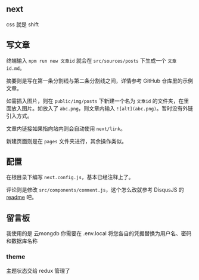 ## next
css 就是 shift

## 写文章
终端输入 `npm run new 文章id` 就会在 `src/sources/posts` 下生成一个 `文章id.md`。

摘要则是写在第一条分割线与第二条分割线之间，详情参考 GitHub 仓库里的示例文章。

如需插入图片，则在 `public/img/posts` 下新建一个名为 `文章id` 的文件夹，在里面放入图片。如放入了 `abc.png`，则文章内输入 `![alt](abc.png)`。暂时没有外链引入方式。

文章内链接如果指向站内则会自动使用 `next/link`。

新建页面则是在 `pages` 文件夹进行，其余操作类似。

## 配置
在根目录下编写 `next.config.js`，基本已经注释上了。

评论则是修改 `src/components/comment.js`，这个怎么改就参考 DisqusJS 的 [readme](https://github.com/SukkaW/DisqusJS) 吧。

## 留言板
我使用的是 云mongdb
你需要在  .env.local 将您各自的凭据替换为用户名、密码和数据库名称

### theme

主题状态交给 redux 管理了
